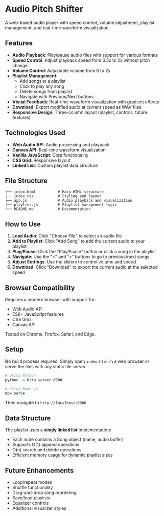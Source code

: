 # Audio Pitch Shifter

A web-based audio player with speed control, volume adjustment, playlist management, and real-time waveform visualization.

## Features

- **Audio Playback**: Play/pause audio files with support for various formats
- **Speed Control**: Adjust playback speed from 0.5x to 2x without pitch change
- **Volume Control**: Adjustable volume from 0 to 2x
- **Playlist Management**: 
  - Add songs to a playlist
  - Click to play any song
  - Delete songs from playlist
  - Navigate with Previous/Next buttons
- **Visual Feedback**: Real-time waveform visualization with gradient effects
- **Download**: Export modified audio at current speed as WAV files
- **Responsive Design**: Three-column layout (playlist, controls, future features)

## Technologies Used

- **Web Audio API**: Audio processing and playback
- **Canvas API**: Real-time waveform visualization
- **Vanilla JavaScript**: Core functionality
- **CSS Grid**: Responsive layout
- **Linked List**: Custom playlist data structure

## File Structure

```
├── index.html          # Main HTML structure
├── index.css           # Styling and layout
├── app.js              # Audio playback and visualization
├── playlist.js         # Playlist management logic
└── README.md           # Documentation
```

## How to Use

1. **Load Audio**: Click "Choose File" to select an audio file
2. **Add to Playlist**: Click "Add Song" to add the current audio to your playlist
3. **Play/Pause**: Click the "Play/Pause" button or click a song in the playlist
4. **Navigate**: Use the "<" and ">" buttons to go to previous/next songs
5. **Adjust Settings**: Use the sliders to control volume and speed
6. **Download**: Click "Download" to export the current audio at the selected speed

## Browser Compatibility

Requires a modern browser with support for:
- Web Audio API
- ES6+ JavaScript features
- CSS Grid
- Canvas API

Tested on Chrome, Firefox, Safari, and Edge.

## Setup

No build process required. Simply open `index.html` in a web browser or serve the files with any static file server.

```bash
# Using Python
python -m http.server 8000

# Using Node.js
npx serve
```

Then navigate to `http://localhost:8000`

## Data Structure

The playlist uses a **singly linked list** implementation:
- Each node contains a Song object (name, audio buffer)
- Supports O(1) append operations
- O(n) search and delete operations
- Efficient memory usage for dynamic playlist sizes

## Future Enhancements

- Loop/repeat modes
- Shuffle functionality
- Drag-and-drop song reordering
- Save/load playlists
- Equalizer controls
- Additional visualizer styles
